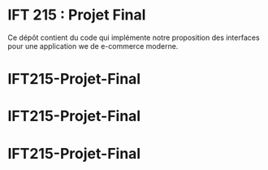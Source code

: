 # IFT 215 : Projet Final

Ce dépôt contient du code qui implémente notre proposition des interfaces pour une application we de e-commerce moderne.
# IFT215-Projet-Final
# IFT215-Projet-Final
# IFT215-Projet-Final
